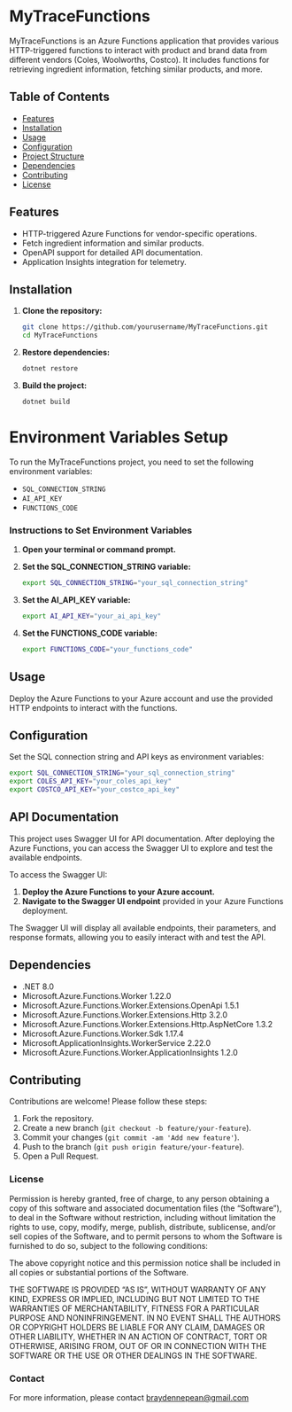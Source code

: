 # MyTraceFunctions

MyTraceFunctions is an Azure Functions application that provides various HTTP-triggered functions to interact with product and brand data from different vendors (Coles, Woolworths, Costco). It includes functions for retrieving ingredient information, fetching similar products, and more.

## Table of Contents
- [Features](#features)
- [Installation](#installation)
- [Usage](#usage)
- [Configuration](#configuration)
- [Project Structure](#project-structure)
- [Dependencies](#dependencies)
- [Contributing](#contributing)
- [License](#license)

## Features
- HTTP-triggered Azure Functions for vendor-specific operations.
- Fetch ingredient information and similar products.
- OpenAPI support for detailed API documentation.
- Application Insights integration for telemetry.

## Installation
1. **Clone the repository:**
    ```sh
    git clone https://github.com/yourusername/MyTraceFunctions.git
    cd MyTraceFunctions
    ```

2. **Restore dependencies:**
    ```sh
    dotnet restore
    ```

3. **Build the project:**
    ```sh
    dotnet build
    ```
# Environment Variables Setup

To run the MyTraceFunctions project, you need to set the following environment variables:

- `SQL_CONNECTION_STRING`
- `AI_API_KEY`
- `FUNCTIONS_CODE`

### Instructions to Set Environment Variables

1. **Open your terminal or command prompt.**

2. **Set the SQL_CONNECTION_STRING variable:**
    ```sh
    export SQL_CONNECTION_STRING="your_sql_connection_string"
    ```

3. **Set the AI_API_KEY variable:**
    ```sh
    export AI_API_KEY="your_ai_api_key"
    ```

4. **Set the FUNCTIONS_CODE variable:**
    ```sh
    export FUNCTIONS_CODE="your_functions_code"
    ```
## Usage
Deploy the Azure Functions to your Azure account and use the provided HTTP endpoints to interact with the functions.

## Configuration

Set the SQL connection string and API keys as environment variables:

```sh
export SQL_CONNECTION_STRING="your_sql_connection_string"
export COLES_API_KEY="your_coles_api_key"
export COSTCO_API_KEY="your_costco_api_key"
```
## API Documentation

This project uses Swagger UI for API documentation. After deploying the Azure Functions, you can access the Swagger UI to explore and test the available endpoints.

To access the Swagger UI:

1. **Deploy the Azure Functions to your Azure account.**
2. **Navigate to the Swagger UI endpoint** provided in your Azure Functions deployment.

The Swagger UI will display all available endpoints, their parameters, and response formats, allowing you to easily interact with and test the API.

## Dependencies

- .NET 8.0
- Microsoft.Azure.Functions.Worker 1.22.0
- Microsoft.Azure.Functions.Worker.Extensions.OpenApi 1.5.1
- Microsoft.Azure.Functions.Worker.Extensions.Http 3.2.0
- Microsoft.Azure.Functions.Worker.Extensions.Http.AspNetCore 1.3.2
- Microsoft.Azure.Functions.Worker.Sdk 1.17.4
- Microsoft.ApplicationInsights.WorkerService 2.22.0
- Microsoft.Azure.Functions.Worker.ApplicationInsights 1.2.0

## Contributing

Contributions are welcome! Please follow these steps:

1. Fork the repository.
2. Create a new branch (`git checkout -b feature/your-feature`).
3. Commit your changes (`git commit -am 'Add new feature'`).
4. Push to the branch (`git push origin feature/your-feature`).
5. Open a Pull Request.

### License
Permission is hereby granted, free of charge, to any person obtaining a copy of this software and associated documentation files (the “Software”), to deal in the Software without restriction, including without limitation the rights to use, copy, modify, merge, publish, distribute, sublicense, and/or sell copies of the Software, and to permit persons to whom the Software is furnished to do so, subject to the following conditions:

The above copyright notice and this permission notice shall be included in all copies or substantial portions of the Software.

THE SOFTWARE IS PROVIDED “AS IS”, WITHOUT WARRANTY OF ANY KIND, EXPRESS OR IMPLIED, INCLUDING BUT NOT LIMITED TO THE WARRANTIES OF MERCHANTABILITY, FITNESS FOR A PARTICULAR PURPOSE AND NONINFRINGEMENT. IN NO EVENT SHALL THE AUTHORS OR COPYRIGHT HOLDERS BE LIABLE FOR ANY CLAIM, DAMAGES OR OTHER LIABILITY, WHETHER IN AN ACTION OF CONTRACT, TORT OR OTHERWISE, ARISING FROM, OUT OF OR IN CONNECTION WITH THE SOFTWARE OR THE USE OR OTHER DEALINGS IN THE SOFTWARE.


### Contact
For more information, please contact braydennepean@gmail.com
